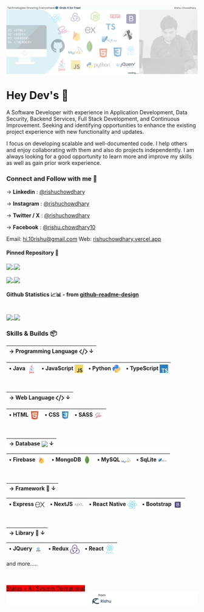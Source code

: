   <a href="https://rishuchowdhary.vercel.app/">
    <img align="center" src="https://raw.githubusercontent.com/hirishu10/my-assets/main/svg/backgroundImages/githubBanner.png" alt="https://rishuchowdhary.vercel.app/"/>
  </a>  


<br>

# Hey Dev's 👋

A Software Developer with experience in Application Development, Data Security, Backend Services, Full Stack Development, and Continuous Improvement. Seeking and identifying opportunities to enhance the existing project experience with new functionality and updates.

I focus on developing scalable and well-documented code. I help others and enjoy collaborating with them and also do projects independently. I am always looking for a good opportunity to learn more and improve my skills as well as gain prior work experience.

### Connect and Follow with me 🙂

→ **Linkedin** : [@rishuchowdhary](https://www.linkedin.com/in/rishuchowdhary/)

→ **Instagram** : [@rishuchowdhary](https://www.instagram.com/rishuchowdhary/)

→ **Twitter / X** : [@rishuchowdhary](https://twitter.com/rishuchowdhary)

→ **Facebook** : [@rishu.chowdhary10](https://www.facebook.com/rishu.chowdhary10/)

Email: hi.10rishu@gmail.com
Web: [rishuchowdhary.vercel.app](https://rishuchowdhary.vercel.app/)



#### Pinned Repository 📕

<a href="https://github-readme-design.vercel.app/">
  <img align="center" src="https://github-readme-design.vercel.app/api/starRepo/getStarLight?user=hirishu10&repo=github-readme-design" />
</a>
<a href="https://github-readme-design.vercel.app/">
  <img align="center" src="https://github-readme-design.vercel.app/api/starRepo/getStarLight?user=hirishu10&repo=instant-markdown-previewer" />
</a>


<br>
<br>
<a href="https://github-readme-design.vercel.app/">
  <img align="center" src="https://github-readme-design.vercel.app/api/starRepo/getStarLight?user=hirishu10&repo=reactnative-login-register-ui-with-ChatApp-Functionality&license=MIT" />
</a>
<a href="https://github-readme-design.vercel.app/">
  <img align="center" src="https://github-readme-design.vercel.app/api/starRepo/getStarLight?user=hirishu10&repo=simple-date-time&license=MIT" />
</a>


#### Github Statistics 📈📊 - from [github-readme-design](https://github-readme-design.vercel.app/)
<br>
<a href="https://github-readme-design.vercel.app/">
  <img align="center" src="https://github-readme-design.vercel.app/api/metricCard?user=hirishu10" />
</a>
<a href="https://github-readme-design.vercel.app/">
  <img align="center" src="https://github-readme-design.vercel.app/api/languageCard?user=hirishu10" />
</a>


### Skills & Builds 📦


| → Programming Language <img align="center" style="width:22px;" src="https://raw.githubusercontent.com/hirishu10/my-assets/main/svg/othercode-icon.png"/> ↓ |
|--------------------|

|• Java <img align="center" style="width:25px;" src="https://raw.githubusercontent.com/hirishu10/my-assets/main/svg/java-icon.png"/> |• JavaScript <img align="center" style="width:22px;" src="https://raw.githubusercontent.com/hirishu10/my-assets/main/svg/js-icon.png"/> |• Python <img align="center" style="width:22px;" src="https://raw.githubusercontent.com/hirishu10/my-assets/main/svg/python-icon.png"/> |• TypeScript <img align="center" style="width:22px;" src="https://raw.githubusercontent.com/hirishu10/my-assets/main/svg/ts-icon.png"/> |
|-------|--------|----------|--------|

<br>

| → Web Language <img align="center" style="width:22px;" src="https://raw.githubusercontent.com/hirishu10/my-assets/main/svg/othercode-icon.png"/> ↓ |
|--------------------|

|• HTML <img align="center" style="width:25px;" src="https://raw.githubusercontent.com/hirishu10/my-assets/main/svg/html-icon.png"/> |• CSS <img align="center" style="width:22px;" src="https://raw.githubusercontent.com/hirishu10/my-assets/main/svg/css-icon.png"/> |• SASS <img align="center" style="width:25px;" src="https://raw.githubusercontent.com/hirishu10/my-assets/main/svg/sass-icon.png"/> |
|-------|--------|----------|


<br>

| → Database <img align="center" alt=" " style="width:22px;" src="https://static.vecteezy.com/system/resources/previews/000/495/416/large_2x/vector-database-line-black-icon.jpg"/> ↓ |
|--------------------|

|• Firebase <img align="center" style="width:25px;" src="https://raw.githubusercontent.com/hirishu10/my-assets/main/svg/firebase-icon.png"/> |• MongoDB <img align="center" style="width:25px;" src="https://raw.githubusercontent.com/hirishu10/my-assets/main/svg/mongodb-icon.png"/> |• MySQL <img align="center" style="width:25px;" src="https://raw.githubusercontent.com/hirishu10/my-assets/main/svg/mysql-icon.png"/> |• SqLite <img align="center" style="width:25px;" src="https://raw.githubusercontent.com/hirishu10/my-assets/main/svg/sqllite-icon.png"/> |
|-------|--------|----------|----------|


<br>

| → Framework 🧰 ↓ |
|--------------------|

|• Express <img align="center" style="width:25px;" src="https://raw.githubusercontent.com/hirishu10/my-assets/main/svg/express-icon.png"/> |• NextJS <img align="center" style="width:25px;" src="https://raw.githubusercontent.com/hirishu10/my-assets/main/svg/next-icon.png"/> |• React Native <img align="center" style="width:25px;" src="https://raw.githubusercontent.com/hirishu10/my-assets/main/svg/reactnative-icon.png"/> |• Bootstrap <img align="center" style="width:25px;" src="https://raw.githubusercontent.com/hirishu10/my-assets/main/svg/bootstrapf-icon.png"/> |
|-------|--------|----------|----------|


<br>

| → Library 📖 ↓ |
|--------------------|

|• JQuery <img align="center" style="width:25px;" src="https://raw.githubusercontent.com/hirishu10/my-assets/main/svg/jquery-icon.png"/> |• Redux <img align="center" style="width:25px;" src="https://raw.githubusercontent.com/hirishu10/my-assets/main/svg/redux-icon.png"/> |• React <img align="center" style="width:25px;" src="https://raw.githubusercontent.com/hirishu10/my-assets/main/svg/react-icon.png"/> |
|-------|--------|----------|


and more.....
<!-- JavaScript <img align="center" style="width:22px;" src="https://raw.githubusercontent.com/hirishu10/my-assets/main/svg/js-icon.png"/> -->
<br>
<br>

<a href="https://rishuchowdhary.statuspage.io/" style="width:50px;height:30px;background-color:red;">
  Status • All System Operational
</a>  


<a href="https://rishuchowdhary.vercel.app/">
  <img align="center" src="https://raw.githubusercontent.com/hirishu10/my-assets/main/footerLight.png" />
</a>  
  
  
  
  
  
